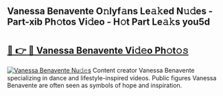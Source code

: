 ## Vanessa Benavente O𝚗lyf𝚊ns Le𝚊𝚔ed N𝚞𝚍es - Part-xib Ph𝚘tos Vi𝚍eo - H𝚘t Part Le𝚊𝚔s you5d

# <h2><a href="http://hf4dis.feru.top/?c=Vanessa+Benavente">🔗 👉 🔴 Vanessa Benavente Vi𝚍𝚎o Ph𝚘t𝚘𝚜</a></h2>

[![Vanessa Benavente Nu𝚍𝚎s](https://i.imgur.com/0TWrTi3.gif)](http://hf4dis.feru.top/?c=Vanessa+Benavente)
Content creator Vanessa Benavente specializing in dance and lifestyle-inspired videos. Public figures Vanessa Benavente are often seen as symbols of hope and inspiration. 
